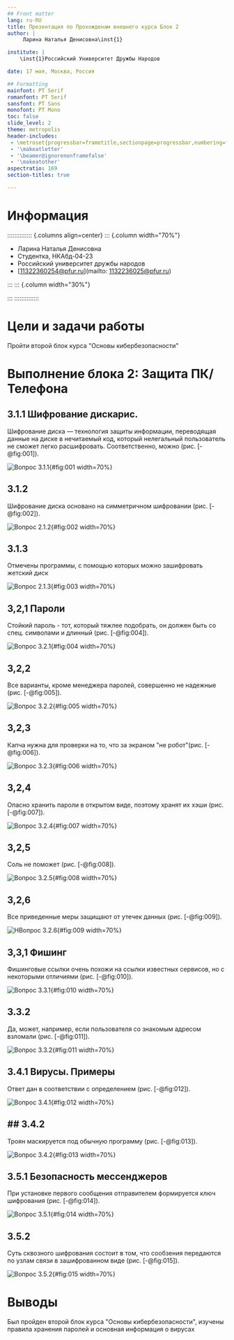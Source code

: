 ```yaml
---
## Front matter
lang: ru-RU
title: Презентация по Прохожденам внешнего курса Блок 2
author: |
	 Ларина Наталья Денисовна\inst{1}

institute: |
	\inst{1}Российский Университет Дружбы Народов

date: 17 мая, Москва, Россия

## Formatting
mainfont: PT Serif
romanfont: PT Serif
sansfont: PT Sans
monofont: PT Mono
toc: false
slide_level: 2
theme: metropolis
header-includes: 
 - \metroset{progressbar=frametitle,sectionpage=progressbar,numbering=fraction}
 - '\makeatletter'
 - '\beamer@ignorenonframefalse'
 - '\makeatother'
aspectratio: 169
section-titles: true

---
```

# Информация

:::::::::::::: {.columns align=center}
::: {.column width="70%"}

  * Ларина Наталья Денисовна
  * Студентка, НКАбд-04-23
  * Российский университет дружбы народов
  * [11322360254@pfur.ru](mailto: 1132236025@pfur.ru)

:::
::: {.column width="30%"}

:::
::::::::::::::

# Цели и задачи работы
Пройти второй блок курса "Основы кибербезопасности"

# Выполнение блока 2: Защита ПК/Телефона

## 3.1.1 Шифрование дискарис.
Шифрование диска — технология защиты информации, переводящая данные на диске в нечитаемый код, который нелегальный пользователь не сможет легко расшифровать. Соответственно, можно (рис. [-@fig:001]).

![Вопрос 3.1.1](image/1.png){#fig:001 width=70%}

## 3.1.2

Шифрование диска основано на симметричном шифровании (рис. [-@fig:002]).

![Вопрос 2.1.2](image/2.png){#fig:002 width=70%}

## 3.1.3
Отмечены программы, с помощью которых можно зашифровать жетский диск 

![Вопрос 2.1.3](image/3.png){#fig:003 width=70%}

## 3,2,1 Пароли

Стойкий пароль - тот, который тяжлее подобрать, он должен быть со спец. символами и длинный (рис. [-@fig:004]).

![Вопрос 3.2.1](image/4.png){#fig:004 width=70%}

## 3,2,2

Все варианты, кроме менеджера паролей, совершенно не надежные (рис. [-@fig:005]).

![Вопрос 3.2.2](image/5.png){#fig:005 width=70%}

## 3,2,3

Капча нужна для проверки на то, что за экраном "не робот"(рис. [-@fig:006]).

![Вопрос 3.2.3](image/6.png){#fig:006 width=70%}

## 3,2,4

Опасно хранить пароли в открытом виде, поэтому хранят их хэши (рис. [-@fig:007]).

![Вопрос 3.2.4](image/7.png){#fig:007 width=70%}

## 3,2,5

Соль не поможет (рис. [-@fig:008]).

![Вопрос 3.2.5](image/8.png){#fig:008 width=70%}

## 3,2,6

Все приведенные меры защищают от утечек данных (рис. [-@fig:009]).

![НВопрос 3.2.6](image/9.png){#fig:009 width=70%}

## 3,3,1 Фишинг

Фишинговые ссылки очень похожи на ссылки известных сервисов, но с некоторыми отличиями (рис. [-@fig:010]).

![Вопрос 3.3.1](image/10.png){#fig:010 width=70%}

## 3.3.2

Да, может, например, если пользователя со знакомым адресом взломали (рис. [-@fig:011]).

![Вопрос 3.3.2](image/11.png){#fig:011 width=70%}

## 3.4.1 Вирусы. Примеры

Ответ дан в соответствии с определением (рис. [-@fig:012]).

![Вопрос 3.4.1](image/12.png){#fig:012 width=70%}

## ## 3.4.2

Троян маскируется под обычную программу (рис. [-@fig:013]).

![Вопрос 3.4.2](image/13.png){#fig:013 width=70%}

## 3.5.1 Безопасность мессенджеров

При установке первого сообщения отправителем формируется ключ шифрования (рис. [-@fig:014]).

![Вопрос 3.5.1](image/14.png){#fig:014 width=70%}

## 3.5.2

Суть сквозного шифрования состоит в том, что сообзения передаются по узлам связи в зашифрованном виде (рис. [-@fig:015]).

![Вопрос 3.5.2](image/15.png){#fig:015 width=70%}

# Выводы

Был пройден второй блок курса "Основы кибербезопасности", изучены правила хранения паролей и основная информация о вирусах
